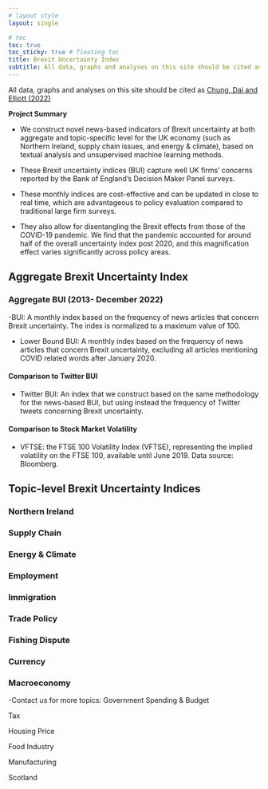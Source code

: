 ```yaml
---
# layout style
layout: single

# toc
toc: true
toc_sticky: true # floating toc
title: Brexit Uncertainty Index
subtitle: All data, graphs and analyses on this site should be cited as [Chung, Dai and Elliott (2022)](https://cepr.org/publications/dp17410)
---
```


All data, graphs and analyses on this site should be cited as [Chung, Dai and Elliott (2022)](https://cepr.org/publications/dp17410)

**Project Summary**
- We construct novel news-based indicators of Brexit uncertainty at both aggregate and topic-specific level for the UK economy  (such as Northern Ireland, supply chain issues, and energy & climate), based on textual analysis and unsupervised machine learning methods.

- These Brexit uncertainty indices (BUI) capture well UK firms’ concerns reported by the Bank of England’s Decision Maker Panel surveys.

- These monthly indices are cost-effective and can be updated in close to real time, which are advantageous to policy evaluation compared to traditional large firm surveys.

- They also allow for disentangling the Brexit effects from those of the COVID-19 pandemic. We find that the pandemic accounted for around half of the overall uncertainty index post 2020, and this magnification effect varies significantly across policy areas.

## Aggregate Brexit Uncertainty Index

### Aggregate BUI (2013- December 2022)

-BUI: A monthly index based on the frequency of news articles that concern Brexit uncertainty. The index is normalized to a maximum value of 100. 

- Lower Bound BUI: A monthly index based on the frequency of news articles that concern Brexit uncertainty, excluding all articles mentioning COVID related words after January 2020. 

#### Comparison to Twitter BUI

- Twitter BUI: An index that we construct based on the same methodology for the news-based BUI, but using instead the frequency of Twitter tweets concerning Brexit uncertainty.

#### Comparison to Stock Market Volatility

- VFTSE: the FTSE 100 Volatility Index (VFTSE), representing the implied volatility on the FTSE 100, available until June 2019. Data source: Bloomberg.

## 	Topic-level Brexit Uncertainty Indices

### Northern Ireland

### Supply Chain

### Energy & Climate

### Employment

### Immigration

### Trade Policy

### Fishing Dispute

### Currency

### Macroeconomy


-Contact us for more topics:
Government Spending & Budget 

Tax

Housing Price 

Food Industry

Manufacturing

Scotland

<!-- this is a demo of adding image to your page -->
<!-- ## Adding image

- copy you image files to folder /assets/images/
- use ```![discrption of your image](/assets/images/your_image_file_name.png)``` to add image to your page

here is an example of your index.md file:
    
```md
![UoB Logo](/assets/images/crested-wm-full-colour.png)
```

it looks like this:
![UoB Logo](/assets/images/crested-wm-full-colour.png) -->

